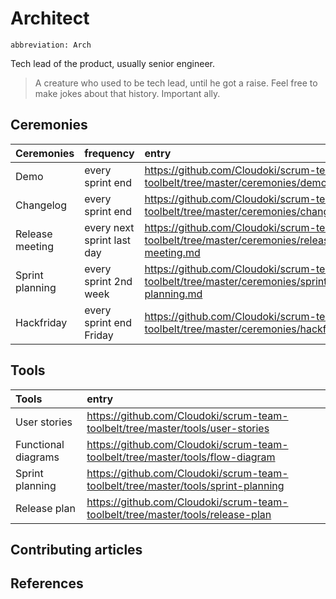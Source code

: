 # Architect
`abbreviation: Arch`

Tech lead of the product, usually senior engineer.

> A creature who used to be tech lead, until he got a raise. Feel free to make jokes about that history. Important ally.

## Ceremonies

Ceremonies | frequency | entry
:---|:---|:---
Demo | every sprint end | https://github.com/Cloudoki/scrum-team-toolbelt/tree/master/ceremonies/demo.md
Changelog | every sprint end | https://github.com/Cloudoki/scrum-team-toolbelt/tree/master/ceremonies/changelog.md
Release meeting | every next sprint last day |https://github.com/Cloudoki/scrum-team-toolbelt/tree/master/ceremonies/release-meeting.md
Sprint planning | every sprint 2nd week | https://github.com/Cloudoki/scrum-team-toolbelt/tree/master/ceremonies/sprint-planning.md
Hackfriday | every sprint end Friday | https://github.com/Cloudoki/scrum-team-toolbelt/tree/master/ceremonies/hackfriday.md

## Tools

Tools | entry
:---|:---|
User stories | https://github.com/Cloudoki/scrum-team-toolbelt/tree/master/tools/user-stories
Functional diagrams | https://github.com/Cloudoki/scrum-team-toolbelt/tree/master/tools/flow-diagram
Sprint planning | https://github.com/Cloudoki/scrum-team-toolbelt/tree/master/tools/sprint-planning
Release plan | https://github.com/Cloudoki/scrum-team-toolbelt/tree/master/tools/release-plan

## Contributing articles

## References

